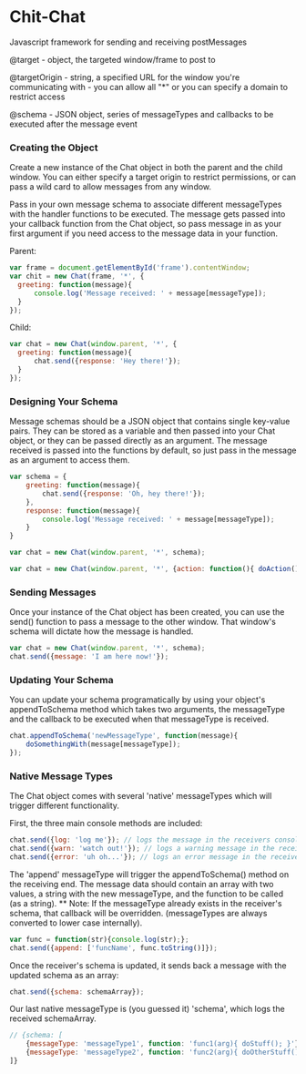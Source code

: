 # Chit-Chat
Javascript framework for sending and receiving postMessages

@target - object, the targeted window/frame to post to

@targetOrigin - string, a specified URL for the window you're communicating with
              - you can allow all "\*" or you can specify a domain to restrict access 
              
@schema - JSON object, series of messageTypes and callbacks to be executed after the message event

### Creating the Object
Create a new instance of the Chat object in both the parent and the child window.
You can either specify a target origin to restrict permissions, or can pass a wild card to allow messages from any window.

Pass in your own message schema to associate different messageTypes with the handler functions to be executed. The message gets passed
into your callback function from the Chat object, so pass message in as your first argument if you need access to the message data in 
your function.

Parent:
```javascript
var frame = document.getElementById('frame').contentWindow;
var chit = new Chat(frame, '*', {
  greeting: function(message){
      console.log('Message received: ' + message[messageType]);
  }
});
```

Child:
```javascript
var chat = new Chat(window.parent, '*', {
  greeting: function(message){
      chat.send({response: 'Hey there!'});
  }
});
```
### Designing Your Schema
Message schemas should be a JSON object that contains single key-value pairs. They can be stored as a variable and then passed into
your Chat object, or they can be passed directly as an argument. The message received is passed into the functions by default, so just
pass in the message as an argument to access them.
```javascript
var schema = {
    greeting: function(message){
        chat.send({response: 'Oh, hey there!'});
    },
    response: function(message){
        console.log('Message received: ' + message[messageType]);
    }
}

var chat = new Chat(window.parent, '*', schema);
```
```javascript
var chat = new Chat(window.parent, '*', {action: function(){ doAction(); }});
```

### Sending Messages
Once your instance of the Chat object has been created, you can use the send() function to pass a message to the other window.
That window's schema will dictate how the message is handled.
```javascript
var chat = new Chat(window.parent, '*', schema);
chat.send({message: 'I am here now!'});
```

### Updating Your Schema
You can update your schema programatically by using your object's appendToSchema method which takes two arguments, the
messageType and the callback to be executed when that messageType is received.
```javascript
chat.appendToSchema('newMessageType', function(message){
    doSomethingWith(message[messageType]);
});
```

### Native Message Types
The Chat object comes with several 'native' messageTypes which will trigger different functionality.

First, the three main console methods are included:
```javascript
chat.send({log: 'log me'}); // logs the message in the receivers console
chat.send({warn: 'watch out!'}); // logs a warning message in the receivers console
chat.send({error: 'uh oh...'}); // logs an error message in the receivers console
```

The 'append' messageType will trigger the appendToSchema() method on the receiving end. 
The message data should contain an array with two values, a string with the new messageType, and the function 
to be called (as a string).
** Note: If the messageType already exists in the receiver's schema, that callback will be overridden. (messageTypes are always
converted to lower case internally).
```javascript
var func = function(str){console.log(str);};
chat.send({append: ['funcName', func.toString()]});
```

Once the receiver's schema is updated, it sends back a message with the updated schema as an array:
```javascript
chat.send({schema: schemaArray});
```

Our last native messageType is (you guessed it) 'schema', which logs the received schemaArray.
```javascript
// {schema: [
    {messageType: 'messageType1', function: 'func1(arg){ doStuff(); }'},
    {messageType: 'messageType2', function: 'func2(arg){ doOtherStuff(); }'}
]}
```
